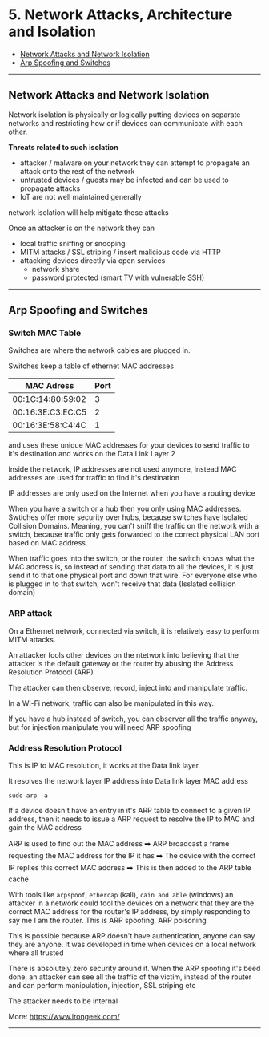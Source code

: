 # 5. Network Attacks, Architecture and Isolation

- [Network Attacks and Network Isolation](#network-attacks-and-network-isolation)
- [Arp Spoofing and Switches](#arp-spoofing-and-switches)

---

## Network Attacks and Network Isolation

Network isolation is physically or logically putting devices on separate networks and restricting how or if devices can communicate with each other.

**Threats related to such isolation**

- attacker / malware on your network they can attempt to propagate an attack onto the rest of the network
- untrusted devices / guests may be infected and can be used to propagate attacks
- IoT are not well maintained generally

network isolation will help mitigate those attacks

Once an attacker is on the network they can
- local traffic sniffing or snooping
- MITM attacks / SSL striping / insert malicious code via HTTP
- attacking devices directly via open services
  - network share
  - password protected (smart TV with vulnerable SSH)

---

## Arp Spoofing and Switches

### Switch MAC Table

Switches are where the network cables are plugged in.

Switches keep a table of ethernet MAC addresses

| MAC Adress | Port |
| --- | --- |
| 00:1C:14:80:59:02 | 3 |
| 00:16:3E:C3:EC:C5 | 2 |
| 00:16:3E:58:C4:4C | 1 |

and uses these unique MAC addresses for your devices to send traffic to it's destination and works on the Data Link Layer 2

Inside the network, IP addresses are not used anymore, instead MAC addresses are used for traffic to find it's destination

IP addresses are only used on the Internet when you have a routing device

When you have a switch or a hub then you only using MAC addresses. Swtiches offer more security over hubs, because switches have Isolated Collision Domains. Meaning, you can't sniff the traffic on the network with a switch, because traffic only gets forwarded to the correct physical LAN port based on MAC address.

When traffic goes into the switch, or the router, the switch knows what the MAC address is, so instead of sending that data to all the devices, it is just send it to that one physical port and down that wire. For everyone else who is plugged in to that switch, won't receive that data (Isslated collision domain)

### ARP attack

On a Ethernet network, connected via switch, it is relatively easy to perform MITM attacks.

An attacker fools other devices on the ntetwork into believing that the attacker is the default gateway or the router by abusing the Address Resolution Protocol (ARP)

The attacker can then observe, record, inject into and manipulate traffic.

In a Wi-Fi network, traffic can also be manipulated in this way.

If you have a hub instead of switch, you can observer all the traffic anyway, but for injection manipulate you will need ARP spoofing

### Address Resolution Protocol

This is IP to MAC resolution, it works at the Data link layer

It resolves the network layer IP address into Data link layer MAC address

```
sudo arp -a
```

If a device doesn't have an entry in it's ARP table to connect to a given IP address, then it needs to issue a ARP request to resolve the IP to MAC and gain the MAC address

ARP is used to find out the MAC address ➡️ ARP broadcast a frame requesting the MAC address for the IP it has ➡️ The device with the correct IP replies this correct MAC address ➡️ This is then added to the ARP table cache

With tools like `arpspoof`, `ethercap` (kali), `cain and able` (windows) an attacker in a network could fool the devices on a network that they are the correct MAC address for the router's IP address, by simply responding to say me I am the router. This is ARP spoofing, ARP poisoning

This is possible because ARP doesn't have authentication, anyone can say they are anyone. It was developed in time when devices on a local network where all trusted

There is absolutely zero security around it. When the ARP spoofing it's beed done, an attacker can see all the traffic of the victim, instead of the router and can perform manipulation, injection, SSL striping etc

The attacker needs to be internal


More: https://www.irongeek.com/

---
